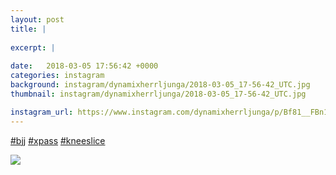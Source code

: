 ```yaml
---
layout: post
title: |
  
excerpt: |
    
date:   2018-03-05 17:56:42 +0000
categories: instagram
background: instagram/dynamixherrljunga/2018-03-05_17-56-42_UTC.jpg
thumbnail: instagram/dynamixherrljunga/2018-03-05_17-56-42_UTC.jpg

instagram_url: https://www.instagram.com/dynamixherrljunga/p/Bf81__FBn1v
---
```

[#bjj](https://www.instagram.com/explore/tags/bjj/) [#xpass](https://www.instagram.com/explore/tags/xpass/) [#kneeslice](https://www.instagram.com/explore/tags/kneeslice/)



<img src='{{ site.baseurl }}/instagram/dynamixherrljunga/2018-03-05_17-56-42_UTC.jpg' class='img-fluid' />
